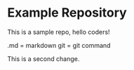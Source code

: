 # Example Repository
This is a sample repo, hello coders!

.md = markdown 
git = git command

This is a second change.